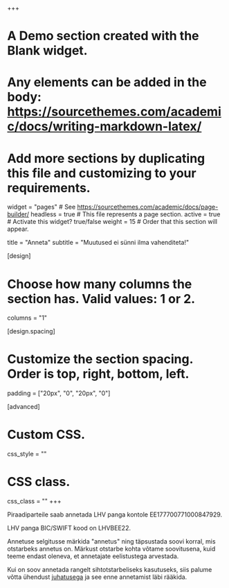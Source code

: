 +++
# A Demo section created with the Blank widget.
# Any elements can be added in the body: https://sourcethemes.com/academic/docs/writing-markdown-latex/
# Add more sections by duplicating this file and customizing to your requirements.

widget = "pages"  # See https://sourcethemes.com/academic/docs/page-builder/
headless = true  # This file represents a page section.
active = true  # Activate this widget? true/false
weight = 15  # Order that this section will appear.

title = "Anneta"
subtitle = "Muutused ei sünni ilma vahenditeta!"

[design]
  # Choose how many columns the section has. Valid values: 1 or 2.
  columns = "1"

[design.spacing]
  # Customize the section spacing. Order is top, right, bottom, left.
  padding = ["20px", "0", "20px", "0"]

[advanced]
 # Custom CSS. 
 css_style = ""
 
 # CSS class.
 css_class = ""
+++

Piraadiparteile saab annetada LHV panga kontole EE177700771000847929.

LHV panga BIC/SWIFT kood on LHVBEE22.

Annetuse selgitusse märkida "annetus" ning täpsustada soovi korral, mis otstarbeks annetus on. Märkust otstarbe kohta võtame soovitusena, kuid teeme endast oleneva, et annetajate eelistustega arvestada.

Kui on soov annetada rangelt sihtotstarbeliseks kasutuseks, siis palume võtta ühendust [juhatusega](/meist) ja see enne annetamist läbi rääkida.


